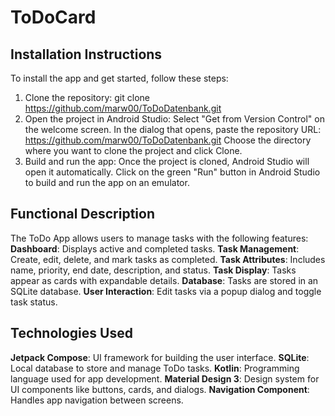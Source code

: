 # ToDoCard
## Installation Instructions
To install the app and get started, follow these steps:
1. Clone the repository:
git clone https://github.com/marw00/ToDoDatenbank.git
2. Open the project in Android Studio:
Select "Get from Version Control" on the welcome screen.
In the dialog that opens, paste the repository URL:
https://github.com/marw00/ToDoDatenbank.git
Choose the directory where you want to clone the project and click Clone.
3. Build and run the app:
Once the project is cloned, Android Studio will open it automatically.
Click on the green "Run" button in Android Studio to build and run 
the app on an emulator.

## Functional Description
The ToDo App allows users to manage tasks with the following features:
**Dashboard**: Displays active and completed tasks.
**Task Management**: Create, edit, delete, and mark tasks as completed.
**Task Attributes**: Includes name, priority, end date, description, and status.
**Task Display**: Tasks appear as cards with expandable details.
**Database**: Tasks are stored in an SQLite database.
**User Interaction**: Edit tasks via a popup dialog and toggle task status.

## Technologies Used
**Jetpack Compose**: UI framework for building the user interface.
**SQLite**: Local database to store and manage ToDo tasks.
**Kotlin**: Programming language used for app development.
**Material Design 3**: Design system for UI components like buttons, cards, and dialogs.
**Navigation Component**: Handles app navigation between screens.
